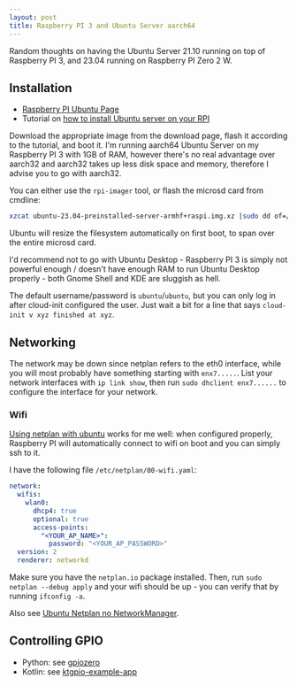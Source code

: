 ```yaml
---
layout: post
title: Raspberry PI 3 and Ubuntu Server aarch64
---
```


Random thoughts on having the Ubuntu Server 21.10 running on top of Raspberry PI 3, and 23.04 running on Raspberry
PI Zero 2 W.

## Installation

* [Raspberry PI Ubuntu Page](https://ubuntu.com/download/raspberry-pi)
* Tutorial on [how to install Ubuntu server on your RPI](https://ubuntu.com/tutorials/how-to-install-ubuntu-on-your-raspberry-pi)

Download the appropriate image from the download page, flash it according to the tutorial, and boot it. I'm running aarch64 Ubuntu Server
on my Raspberry PI 3 with 1GB of RAM, however there's no real advantage over aarch32
and aarch32 takes up less disk space and memory, therefore I advise you to go with aarch32.

You can either use the `rpi-imager` tool, or flash the microsd card from cmdline:
```bash
xzcat ubuntu-23.04-preinstalled-server-armhf+raspi.img.xz |sudo dd of=/dev/XYZ bs=1M conv=fsync status=progress
```
Ubuntu will resize the filesystem automatically on first boot, to span over the entire microsd card.

I'd recommend not to go with Ubuntu Desktop - Raspberry PI 3 is simply not powerful enough /
doesn't have enough RAM to run Ubuntu Desktop properly - both Gnome Shell and KDE
are sluggish as hell.

The default username/password is `ubuntu`/`ubuntu`, but you can only log in after cloud-init configured the user.
Just wait a bit for a line that says `cloud-init v xyz finished at xyz`.

## Networking

The network may be down since netplan refers to the eth0 interface,
while you will most probably have something starting with `enx7.....`.
List your network interfaces with `ip link show`, then run `sudo dhclient enx7......` to configure
the interface for your network.

### Wifi

[Using netplan with ubuntu](https://linuxconfig.org/ubuntu-20-04-connect-to-wifi-from-command-line)
works for me well: when configured properly, Raspberry PI will automatically connect
to wifi on boot and you can simply ssh to it.

I have the following file `/etc/netplan/00-wifi.yaml`:

```yaml
network:
  wifis:
    wlan0:
      dhcp4: true
      optional: true
      access-points:
        "<YOUR_AP_NAME>":
          password: "<YOUR_AP_PASSWORD>"
  version: 2
  renderer: networkd
```

Make sure you have the `netplan.io` package installed. Then, run `sudo netplan --debug apply`
and your wifi should be up - you can verify that by running `ifconfig -a`.

Also see [Ubuntu Netplan no NetworkManager](../ubuntu-netplan-no-networkmanager/).

## Controlling GPIO

* Python: see [gpiozero](https://gpiozero.readthedocs.io/en/stable/)
* Kotlin: see [ktgpio-example-app](https://github.com/mvysny/ktgpio-example-app/)
